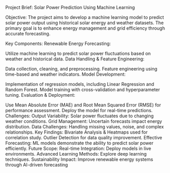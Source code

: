 Project Brief: Solar Power Prediction Using Machine Learning

Objective:
The project aims to develop a machine learning model to predict solar power output using historical solar energy and weather datasets. The primary goal is to enhance energy management and grid efficiency through accurate forecasting.

Key Components:
Renewable Energy Forecasting:

Utilize machine learning to predict solar power fluctuations based on weather and historical data.
Data Handling & Feature Engineering:

Data collection, cleaning, and preprocessing.
Feature engineering using time-based and weather indicators.
Model Development:

Implementation of regression models, including Linear Regression and Random Forest.
Model training with cross-validation and hyperparameter tuning.
Evaluation & Deployment:

Use Mean Absolute Error (MAE) and Root Mean Squared Error (RMSE) for performance assessment.
Deploy the model for real-time predictions.
Challenges:
Output Variability: Solar power fluctuates due to changing weather conditions.
Grid Management: Uncertain forecasts impact energy distribution.
Data Challenges: Handling missing values, noise, and complex relationships.
Key Findings:
Bivariate Analysis & Heatmaps used for correlation study.
Outlier Detection for data quality improvement.
Effective Forecasting: ML models demonstrate the ability to predict solar power efficiently.
Future Scope:
Real-time Integration: Deploy models in live environments.
Advanced Learning Methods: Explore deep learning techniques.
Sustainability Impact: Improve renewable energy systems through AI-driven forecasting
